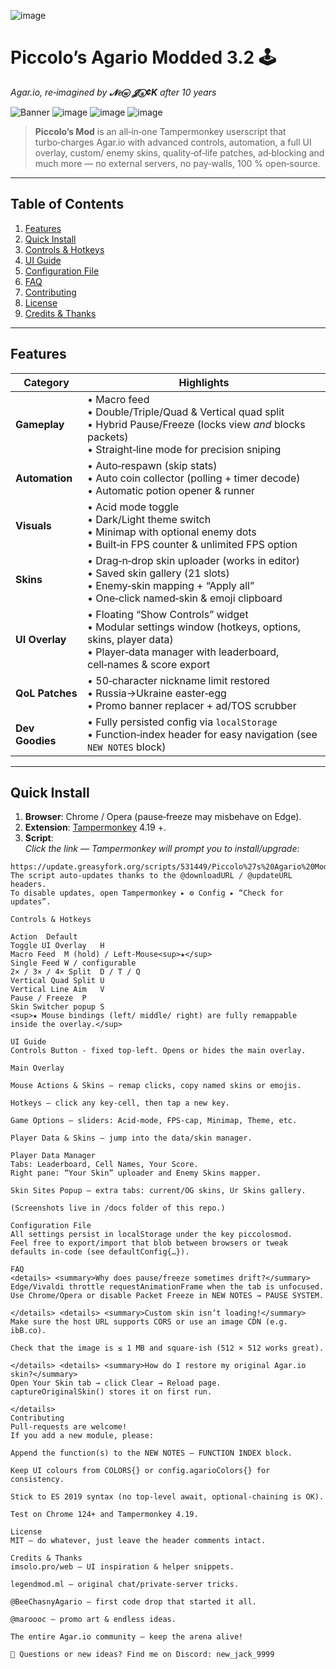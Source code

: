 ![image](https://github.com/user-attachments/assets/fc5cda4a-49f7-413a-834d-51f2b57cb4bd)
# Piccolo’s Agario Modded 3.2 🕹️  
_Agar.io, re‑imagined by **𝓝𝑒ⓦ 𝓙ⓐ¢K** after 10 years_

![Banner](https://i.ibb.co/zWcCmyf/pm3.gif)
![image](https://github.com/user-attachments/assets/0a2cd3c3-7352-4f47-ae3d-3bcb378b813f)
![image](https://github.com/user-attachments/assets/0ea7206a-1293-42e5-8d3c-b0cfa7897995)
![image](https://github.com/user-attachments/assets/d67232e7-0b50-4822-9522-39aed90810a5)
> **Piccolo’s Mod** is an all‑in‑one Tampermonkey userscript that turbo‑charges Agar.io with advanced controls, automation, a full UI overlay, custom/ enemy skins, quality‑of‑life patches, ad‑blocking and much more — no external servers, no pay‑walls, 100 % open‑source.

---

## Table of Contents
1. [Features](#features)
2. [Quick Install](#quick-install)
3. [Controls & Hotkeys](#controls--hotkeys)
4. [UI Guide](#ui-guide)
5. [Configuration File](#configuration-file)
6. [FAQ](#faq)
7. [Contributing](#contributing)
8. [License](#license)
9. [Credits & Thanks](#credits--thanks)

---

## Features
| Category | Highlights |
|----------|------------|
| **Gameplay** | • Macro feed<br>• Double/Triple/Quad & Vertical quad split<br>• Hybrid Pause/Freeze (locks view _and_ blocks packets)<br>• Straight‑line mode for precision sniping |
| **Automation** | • Auto‑respawn (skip stats)<br>• Auto coin collector (polling + timer decode)<br>• Automatic potion opener & runner |
| **Visuals** | • Acid mode toggle<br>• Dark/Light theme switch<br>• Minimap with optional enemy dots<br>• Built‑in FPS counter & unlimited FPS option |
| **Skins** | • Drag‑n‑drop skin uploader (works in editor)<br>• Saved skin gallery (21 slots)<br>• Enemy‑skin mapping + “Apply all”<br>• One‑click named‑skin & emoji clipboard |
| **UI Overlay** | • Floating “Show Controls” widget<br>• Modular settings window (hotkeys, options, skins, player data)<br>• Player‑data manager with leaderboard, cell‑names & score export |
| **QoL Patches** | • 50‑character nickname limit restored<br>• Russia→Ukraine easter‑egg<br>• Promo banner replacer + ad/TOS scrubber |
| **Dev Goodies** | • Fully persisted config via `localStorage`<br>• Function‑index header for easy navigation (see `NEW NOTES` block) |

---

## Quick Install
1. **Browser**: Chrome / Opera (pause‑freeze may misbehave on Edge).  
2. **Extension**: [Tampermonkey](https://www.tampermonkey.net/) 4.19 +.  
3. **Script**:  
   *Click the link — Tampermonkey will prompt you to install/upgrade:*

```text
https://update.greasyfork.org/scripts/531449/Piccolo%27s%20Agario%20Mod.user.js
The script auto‑updates thanks to the @downloadURL / @updateURL headers.
To disable updates, open Tampermonkey ▸ ⚙ Config ▸ “Check for updates”.

Controls & Hotkeys

Action	Default
Toggle UI Overlay	H
Macro Feed	M (hold) / Left‑Mouse<sup>★</sup>
Single Feed	W / configurable
2× / 3× / 4× Split	D / T / Q
Vertical Quad Split	U
Vertical Line Aim	V
Pause / Freeze	P
Skin Switcher popup	S
<sup>★ Mouse bindings (left/ middle/ right) are fully remappable inside the overlay.</sup>

UI Guide
Controls Button ‑ fixed top‑left. Opens or hides the main overlay.

Main Overlay

Mouse Actions & Skins – remap clicks, copy named skins or emojis.

Hotkeys – click any key‑cell, then tap a new key.

Game Options – sliders: Acid‑mode, FPS‑cap, Minimap, Theme, etc.

Player Data & Skins – jump into the data/skin manager.

Player Data Manager
Tabs: Leaderboard, Cell Names, Your Score.
Right pane: “Your Skin” uploader and Enemy Skins mapper.

Skin Sites Popup – extra tabs: current/OG skins, Ur Skins gallery.

(Screenshots live in /docs folder of this repo.)

Configuration File
All settings persist in localStorage under the key piccolosmod.
Feel free to export/import that blob between browsers or tweak defaults in‑code (see defaultConfig{…}).

FAQ
<details> <summary>Why does pause/freeze sometimes drift?</summary>
Edge/Vivaldi throttle requestAnimationFrame when the tab is unfocused.
Use Chrome/Opera or disable Packet Freeze in NEW NOTES → PAUSE SYSTEM.

</details> <details> <summary>Custom skin isn’t loading!</summary>
Make sure the host URL supports CORS or use an image CDN (e.g. ibB.co).

Check that the image is ≤ 1 MB and square-ish (512 × 512 works great).

</details> <details> <summary>How do I restore my original Agar.io skin?</summary>
Open Your Skin tab → click Clear → Reload page.
captureOriginalSkin() stores it on first run.

</details>
Contributing
Pull‑requests are welcome!
If you add a new module, please:

Append the function(s) to the NEW NOTES – FUNCTION INDEX block.

Keep UI colours from COLORS{} or config.agarioColors{} for consistency.

Stick to ES 2019 syntax (no top‑level await, optional‑chaining is OK).

Test on Chrome 124+ and Tampermonkey 4.19.

License
MIT – do whatever, just leave the header comments intact.

Credits & Thanks
imsolo.pro/web – UI inspiration & helper snippets.

legendmod.ml – original chat/private‑server tricks.

@BeeChasnyAgario – first code drop that started it all.

@maroooc – promo art & endless ideas.

The entire Agar.io community – keep the arena alive!

💬 Questions or new ideas? Find me on Discord: new_jack_9999


